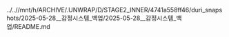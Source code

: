 ../..//mnt/h/ARCHIVE/.UNWRAP/D/STAGE2_INNER/4741a558ff46/duri_snapshots/2025-05-28__감정시스템_백업/2025-05-28__감정시스템_백업/README.md